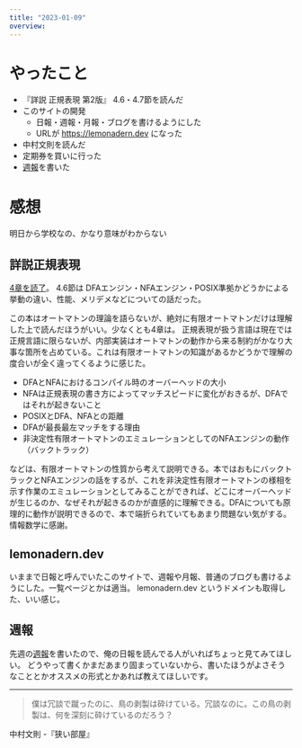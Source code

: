 ```yaml
---
title: "2023-01-09"
overview: 
---
```


# やったこと

- 『詳説 正規表現 第2版』 4.6・4.7節を読んだ
- このサイトの開発
  - 日報・週報・月報・ブログを書けるようにした
  - URLが https://lemonadern.dev になった
- 中村文則を読んだ
- 定期券を買いに行った
- [週報](/weekly/2023/01/2023-01-08_1st.md)を書いた

# 感想

明日から学校なの、かなり意味がわからない

## 詳説正規表現

[4章を読了](https://zenn.dev/link/comments/a7455a64f92e2c)。 4.6節は
DFAエンジン・NFAエンジン・POSIX準拠かどうかによる挙動の違い、性能、メリデメなどについての話だった。

この本はオートマトンの理論を語らないが、絶対に有限オートマトンだけは理解した上で読んだほうがいい。少なくとも4章は。
正規表現が扱う言語は現在では正規言語に限らないが、内部実装はオートマトンの動作から来る制約がかなり大事な箇所を占めている。これは有限オートマトンの知識があるかどうかで理解の度合いが全く違ってくるように感じた。

- DFAとNFAにおけるコンパイル時のオーバーヘッドの大小
- NFAは正規表現の書き方によってマッチスピードに変化がおきるが、DFAではそれが起きないこと
- POSIXとDFA、NFAとの距離
- DFAが最長最左マッチをする理由
- 非決定性有限オートマトンのエミュレーションとしてのNFAエンジンの動作（バックトラック）

などは、有限オートマトンの性質から考えて説明できる。本ではおもにバックトラックとNFAエンジンの話をするが、これを非決定性有限オートマトンの様相を示す作業のエミュレーションとしてみることができれば、どこにオーバーヘッドが生じるのか、なぜそれが起きるのかが直感的に理解できる。DFAについても原理的に動作が説明できるので、本で端折られていてもあまり問題ない気がする。情報数学に感謝。

## lemonadern.dev

いままで日報と呼んでいたこのサイトで、週報や月報、普通のブログも書けるようにした。一覧ページとかは適当。
lemonadern.dev というドメインも取得した、いい感じ。

## 週報

先週の[週報](/weekly/2023/01/2023-01-08_1st.md)を書いたので、俺の日報を読んでる人がいればちょっと見てみてほしい。
どうやって書くかまだあまり固まっていないから、書いたほうがよさそうなこととかオススメの形式とかあれば教えてほしいです。

---

> 僕は冗談で蹴ったのに、鳥の剥製は砕けている。冗談なのに。この鳥の剥製は、何を深刻に砕けているのだろう？

中村文則 -『狭い部屋』
